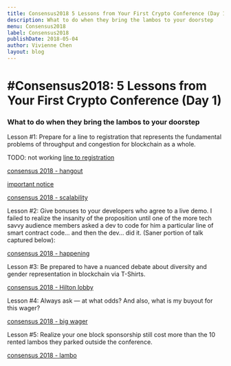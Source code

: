 ```yaml
---
title: Consensus2018 5 Lessons from Your First Crypto Conference (Day 1)
description: What to do when they bring the lambos to your doorstep
menu: Consensus2018
label: Consensus2018
publishDate: 2018-05-04
author: Vivienne Chen
layout: blog
---
```


# #Consensus2018: 5 Lessons from Your First Crypto Conference (Day 1)

### What to do when they bring the lambos to your doorstep

Lesson #1: Prepare for a line to registration that represents the fundamental
problems of throughput and congestion for blockchain as a whole.

TODO: not working
[line to registration](https://x.com/mdudas/status/996070779434528769)

[consensus 2018 - hangout](https://x.com/dickerson_des/status/996041484007886848)

[important notice](https://x.com/brucefenton/status/996082156794466304)

[consensus 2018 - scalability ](https://x.com/AndreMKonig/status/996018245416243200)

Lesson #2: Give bonuses to your developers who agree to a live demo. I failed to
realize the insanity of the proposition until one of the more tech savvy
audience members asked a dev to code for him a particular line of smart contract
code… and then the dev… did it. (Saner portion of talk captured below):

[consensus 2018 - happening](https://x.com/kadena_io/status/996123734024052736)

Lesson #3: Be prepared to have a nuanced debate about diversity and gender
representation in blockchain via T-Shirts.

[consensus 2018 - Hilton lobby](https://x.com/CamiRusso/status/996146032839987200)

Lesson #4: Always ask — at what odds? And also, what is my buyout for this
wager?

[consensus 2018 - big wager](https://x.com/jenwieczner/status/996134556574126080)

Lesson #5: Realize your one block sponsorship still cost more than the 10 rented
lambos they parked outside the conference.

[consensus 2018 - lambo](https://x.com/Kr00ney/status/996096790184321024)
